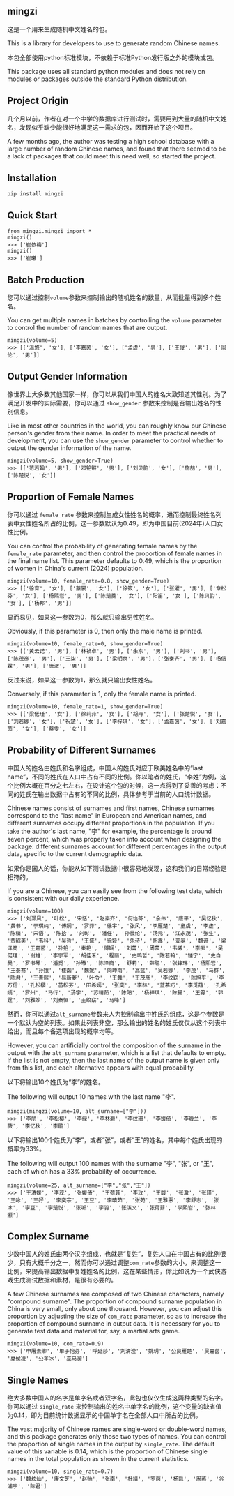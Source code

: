 ## mingzi
这是一个用来生成随机中文姓名的包。

This is a library for developers to use to generate random Chinese names.

本包全部使用python标准模块，不依赖于标准Python发行版之外的模块或包。

This package uses all standard python modules and does not rely on modules or packages outside the standard Python distribution.


## Project Origin

几个月以前，作者在对一个中学的数据库进行测试时，需要用到大量的随机中文姓名，发现似乎缺少能很好地满足这一需求的包，因而开始了这个项目。

A few months ago, the author was testing a high school database with a large number of random Chinese names, and found that there seemed to be a lack of packages that could meet this need well, so started the project.

## Installation

```{python}
pip install mingzi
```


## Quick Start

```{python}
from mingzi.mingzi import *
mingzi()
>>> ['崔依梅']
mingzi()
>>> ['崔曦']
```


## Batch Production

您可以通过控制```volume```参数来控制输出的随机姓名的数量，从而批量得到多个姓名。

You can get multiple names in batches by controlling the ```volume``` parameter to control the number of random names that are output.

```{python}
mingzi(volume=5)
>>> [['温悠', '女'], ['李嘉茵', '女'], ['孟虚', '男'], ['王俊', '男'], ['周伦', '男']]
```


## Output Gender Information

像世界上大多数其他国家一样，你可以从我们中国人的姓名大致知道其性别。为了满足开发中的实际需要，你可以通过 ```show_gender``` 参数来控制是否输出姓名的性别信息。

Like in most other countries in the world, you can roughly know our Chinese person's gender from their name. In order to meet the practical needs of development, you can use the ```show_gender``` parameter to control whether to output the gender information of the name.

```{python}
mingzi(volume=5, show_gender=True)
>>> [['范若翰', '男'], ['邓铭锵', '男'], ['刘贝韵', '女'], ['施喆', '男'], ['陈楚悦', '女']]
```


## Proportion of Female Names

你可以通过 ```female_rate``` 参数来控制生成女性姓名的概率，进而控制最终姓名列表中女性姓名所占的比例，这一参数默认为0.49，即为中国目前(2024年)人口女性比例。

You can control the probability of generating female names by the ```female_rate``` parameter, and then control the proportion of female names in the final name list. This parameter defaults to 0.49, which is the proportion of women in China's current (2024) population.

```{python}
mingzi(volume=10, female_rate=0.8, show_gender=True)
>>> [['徐育', '女'], ['蔡裳', '女'], ['徐筱', '女'], ['张濯', '男'], ['章松芬', '女'], ['杨熙岩', '男'], ['陈楚菱', '女'], ['阳笛', '女'], ['陈贝韵', '女'], ['杨邦', '男']]
```

显而易见，如果这一参数为0，那么就只输出男性姓名。

Obviously, if this parameter is 0, then only the male name is printed.

```{python}
mingzi(volume=10, female_rate=0, show_gender=True)
>>> [['黄云诺', '男'], ['林祯卓', '男'], ['余东', '男'], ['刘书', '男'], ['陈茂彦', '男'], ['王柒', '男'], ['梁明泉', '男'], ['张秦齐', '男'], ['杨信霖', '男'], ['唐澈', '男']]
```

反过来说，如果这一参数为1，那么就只输出女性姓名。

Conversely, if this parameter is 1, only the female name is printed.

```{python}
mingzi(volume=10, female_rate=1, show_gender=True)
>>> [['梁偌瑾', '女'], ['徐莉菲', '女'], ['胡丹', '女'], ['张楚悦', '女'], ['刘若娜', '女'], ['祝楚', '女'], ['李梓琪', '女'], ['孟嘉茵', '女'], ['刘嘉茵', '女'], ['蔡雯', '女']]
```


## Probability of Different Surnames

中国人的姓名由姓氏和名字组成，中国人的姓氏对应于欧美姓名中的“last name”，不同的姓氏在人口中占有不同的比例。你以笔者的姓氏，“李姓”为例，这个比例大概在百分之七左右，在设计这个包的时候，这一点得到了妥善的考虑：不同的姓氏在输出数据中占有的不同的比例，具体参考于当前的人口统计数据。

Chinese names consist of surnames and first names, Chinese surnames correspond to the "last name" in European and American names, and different surnames occupy different proportions in the population. If you take the author's last name, "李" for example, the percentage is around seven percent, which was properly taken into account when designing the package: different surnames account for different percentages in the output data, specific to the current demographic data.

如果你是国人的话，你能从如下测试数据中很容易地发现，这和我们的日常经验是相符的。

If you are a Chinese, you can easily see from the following test data, which is consistent with our daily experience.

```{python}
mingzi(volume=100)
>>> ['刘灏风', '叶松', '宋恬', '赵秦齐', '何怡芬', '余伟', '唐平', '吴忆狄', '黄书', '于琪纯', '傅娴', '罗菲', '徐宇', '张风', '李雁楚', '童虞', '李虚', '陈稹', '宋语', '陈拾', '刘彰', '潘任', '孙晨纶', '汤元', '江永茂', '张生', '贾昭美', '韦科', '吴哲', '王盛', '徐娅', '朱诗', '胡鑫', '姜翠', '魏谚', '梁泽商', '王嘉茵', '孙拾', '秦艳', '傅娴', '刘菁', '周蒙', '韦曦', '李痴', '吴偌瑾', '谢雄', '李宇军', '胡佳禾', '程丽', '史鸣哲', '陈若翰', '锺宁', '史自昊', '罗书琴', '潘觅', '孙璥', '陈泽商', '舒莉', '薛聪', '张锋玮', '杨熙岩', '王泰骞', '孙娥', '楼函', '魏妮', '向珅南', '高蓝', '吴若娜', '李茂', '马群', '陈君', '王青熙', '易新菱', '叶令', '王舞', '王茂彦', '李纹窈', '陈旭平', '李万信', '孔松樱', '苗松芬', '田希嫣', '张奕', '李林', '蓝慕巧', '李觅蕴', '孔希嫣', '罗州', '马行', '汤宇', '苏晴茹', '陈阳', '杨梓琪', '陈赫', '王霄', '郭霆', '刘雅妙', '刘秦恒', '王纹窈', '马峰']

```

然而，你可以通过```alt_surname```参数来人为控制输出中姓氏的组成，这是个参数是一个默认为空的列表。如果此列表非空，那么输出的姓名的姓氏仅仅从这个列表中给出，而且每个备选项出现的概率均等。

However, you can artificially control the composition of the surname in the output with the ```alt_surname``` parameter, which is a list that defaults to empty. If the list is not empty, then the last name of the output name is given only from this list, and each alternative appears with equal probability.

以下将输出10个姓氏为“李”的姓名。

The following will output 10 names with the last name "李".

```{python}
mingzi(mingzi(volume=10, alt_surname=["李"]))
>>> ['李朋', '李松樱', '李绿', '李林灏', '李纹珊', '李媛倚', '李璇兰', '李薇', '李忆狄', '李鹃']
```

以下将输出100个姓氏为“李”，或者“张”，或者“王”的姓名，其中每个姓氏出现的概率为33%。

The following will output 100 names with the surname "李", "张", or "王", each of which has a 33% probability of occurrence.

```{python}
mingzi(volume=25, alt_surname=["李","张","王"])
>>> ['王清媛', '李茂', '张媛倚', '王荷菲', '李玫', '王馥', '张澈', '张瑾', '王咏', '王好', '李奕宗', '王豆', '李晴茹', '张苑', '王雅惠', '李舒志', '张冰', '李豆', '李楚悦', '张听', '李羽', '张滨义', '张荷菲', '李熙岩', '张林灏']
```


## Complex Surname

少数中国人的姓氏由两个汉字组成，也就是“复姓”，复姓人口在中国占有的比例很少，只有大概千分之一，然而你可以通过调整```com_rate```参数的大小，来调整这一比例，来提高输出数据中复姓姓名的比例，这在某些情形，你比如说为一个武侠游戏生成测试数据和素材，是很有必要的。

A few Chinese surnames are composed of two Chinese characters, namely "compound surname". The proportion of compound surname population in China is very small, only about one thousand. However, you can adjust this proportion by adjusting the size of ```com_rate``` parameter, so as to increase the proportion of compound surname in output data. It is necessary for you to generate test data and material for, say, a martial arts game.

```{python}
mingzi(volume=10, com_rate=0.9)
>>> ['申屠素卿', '单于怡芬', '呼延莎', '刘清滢', '姚玥', '公良雁楚', '吴嘉茵', '夏侯凌', '公羊冰', '巫马昶']

```


## Single Names

绝大多数中国人的名字是单字名或者双字名，此包也仅仅生成这两种类型的名字。你可以通过 ```single_rate``` 来控制输出的姓名中单字名的比例，这个变量的缺省值为0.14，即为目前统计数据显示的中国单字名在全部人口中所占的比例。

The vast majority of Chinese names are single-word or double-word names, and this package generates only those two types of names. You can control the proportion of single names in the output by ```single_rate```. The default value of this variable is 0.14, which is the proportion of Chinese single names in the total population as shown in the current statistics.

```{python}
mingzi(volume=10, single_rate=0.7)
>>> ['魏炫灿', '康文芝', '赵贻', '张南', '杜靖', '罗茵', '杨凯', '周燕', '谷浦宇', '陈君']

```

